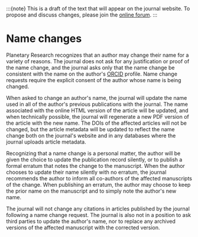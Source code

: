 :::{note}
This is a draft of the text that will appear on the journal website. To propose and discuss changes, please join the [online forum](#forum).
:::

# Name changes

Planetary Research recognizes that an author may change their name for a variety of reasons. The journal does not ask for any justification or proof of the name change, and the journal asks only that the name change be consistent with the name on the author's [ORCID](https://orcid.org/) profile. Name change requests require the explicit consent of the author whose name is being changed.

When asked to change an author's name, the journal will update the name used in all of the author's previous publications with the journal. The name associated with the online HTML version of the article will be updated, and when technically possible, the journal will regenerate a new PDF version of the article with the new name. The DOIs of the affected articles will not be changed, but the article metadata will be updated to reflect the name change both on the journal's website and in any databases where the journal uploads article metadata.

Recognizing that a name change is a personal matter, the author will be given the choice to update the publication record silently, or to publish a formal erratum that notes the change to the manuscript. When the author chooses to update their name silently with no erratum, the journal recommends the author to inform all co-authors of the affected manuscripts of the change. When publishing an erratum, the author may choose to keep the prior name on the manuscript and to simply note the author's new name.

The journal will not change any citations in articles published by the journal following a name change request. The journal is also not in a position to ask third parties to update the author's name, nor to replace any archived versions of the affected manuscript with the corrected version.
